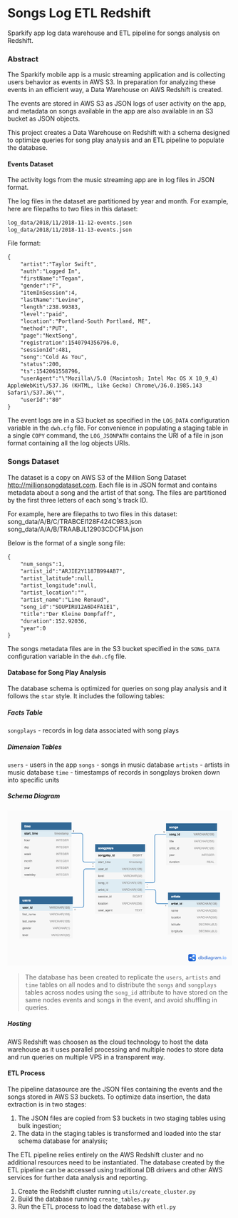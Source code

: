 # Songs Log ETL Redshift
Sparkify app log data warehouse and ETL pipeline for songs analysis on Redshift.

### Abstract
The Sparkify mobile app is a music streaming application and is collecting users behavior as events in AWS S3. In preparation for analyzing these events in an efficient way, a Data Warehouse on AWS Redshift is created.

The events are stored in AWS S3 as JSON logs of user activity on the app, and metadata on songs available in the app are also available in an S3 bucket as JSON objects.

This project creates a Data Warehouse on Redshift with a schema designed to optimize queries for song play analysis and an ETL pipeline to populate the database.

#### Events Dataset 
The activity logs from the music streaming app are in log files in JSON format.

The log files in the dataset are partitioned by year and month. For example, here are filepaths to two files in this dataset:
```
log_data/2018/11/2018-11-12-events.json
log_data/2018/11/2018-11-13-events.json
```
File format:
```
{
    "artist":"Taylor Swift",
    "auth":"Logged In",
    "firstName":"Tegan",
    "gender":"F",
    "itemInSession":4,
    "lastName":"Levine",
    "length":238.99383,
    "level":"paid",
    "location":"Portland-South Portland, ME",
    "method":"PUT",
    "page":"NextSong",
    "registration":1540794356796.0,
    "sessionId":481,
    "song":"Cold As You",
    "status":200,
    "ts":1542061558796,
    "userAgent":"\"Mozilla\/5.0 (Macintosh; Intel Mac OS X 10_9_4) AppleWebKit\/537.36 (KHTML, like Gecko) Chrome\/36.0.1985.143 Safari\/537.36\"",
    "userId":"80"
}
```

The event logs are in a S3 bucket as specified in the `LOG_DATA` configuration variable in the `dwh.cfg` file. For convenience in populating a staging table in a single `COPY` command, the `LOG_JSONPATH` contains the URI of a file in json format containing all the log objects URIs.

### Songs Dataset
The dataset is a copy on AWS S3 of the Million Song Dataset http://millionsongdataset.com. Each file is in JSON format and contains metadata about a song and the artist of that song. The files are partitioned by the first three letters of each song's track ID. 

For example, here are filepaths to two files in this dataset:
song_data/A/B/C/TRABCEI128F424C983.json
song_data/A/A/B/TRAABJL12903CDCF1A.json

Below is the format of a single song file:
```
{
    "num_songs":1,
    "artist_id":"ARJIE2Y1187B994AB7",
    "artist_latitude":null,
    "artist_longitude":null,
    "artist_location":"",
    "artist_name":"Line Renaud",
    "song_id":"SOUPIRU12A6D4FA1E1",
    "title":"Der Kleine Dompfaff",
    "duration":152.92036,
    "year":0
}
```
The songs metadata files are in the S3 bucket specified in the `SONG_DATA` configuration variable in the `dwh.cfg` file.

#### Database for Song Play Analysis
The database schema is optimized for queries on song play analysis and it follows the `star` style. It includes the following tables:

##### Facts Table
`songplays` - records in log data associated with song plays

##### Dimension Tables
`users` - users in the app
`songs` - songs in music database
`artists` - artists in music database
`time` - timestamps of records in songplays broken down into specific units

##### Schema Diagram
![alt text](img/sparkify-schema.png "schema")


>The database has been created to replicate the `users`, `artists` and `time` tables on all nodes and to distribute the `songs` and `songplays` tables across nodes using the `song_id` attribute to have stored on the same nodes events and songs in the event, and avoid shuffling in queries.

##### Hosting
AWS Redshift was choosen as the cloud technology to host the data warehouse as it uses parallel processing and multiple nodes to store data and run queries on multiple VPS in a transparent way.

#### ETL Process

The pipeline datasource are the JSON files containing the events and the songs stored in AWS S3 buckets. To optimize data insertion, the data extraction is in two stages:
1) The JSON files are copied from S3 buckets in two staging tables using bulk ingestion;
2) The data in the staging tables is transformed and loaded into the star schema database for analysis;

The ETL pipeline relies entirely on the AWS Redshift cluster and no additional resources need to be instantiated. The database created by the ETL pipeline can be accessed using traditional DB drivers and other AWS services for further data analysis and reporting.

1. Create the Redshift cluster running `utils/create_cluster.py`
2. Build the database running `create_tables.py`
3. Run the ETL process to load the database with `etl.py`
